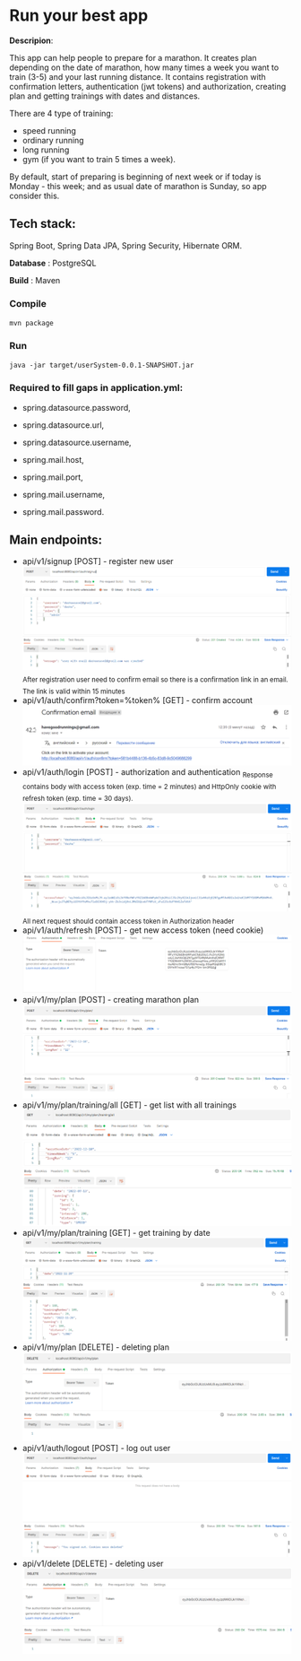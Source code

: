 # Run your best app
**Descripion**:

This app can help people to prepare for a marathon. It creates plan depending on the date of marathon, how many times a week you want to train (3-5) and your last running distance.
It contains registration with confirmation letters, authentication (jwt tokens) and authorization, creating plan and getting trainings with dates and distances.

There are 4 type of training:
- speed running
- ordinary running
- long running
- gym (if you want to train 5 times a week).


By default, start of preparing is beginning of next week or if today is Monday - this week; and as usual date of marathon is Sunday, so app consider this.


## Tech stack:

Spring Boot, Spring Data JPA, Spring Security, Hibernate ORM.

**Database** : PostgreSQL

**Build** : Maven

<h3> Compile </h3>

```
mvn package
```

<h3> Run </h3>

```
java -jar target/userSystem-0.0.1-SNAPSHOT.jar
```
<h3>Required to fill gaps in application.yml: </h3>

- spring.datasource.password,

- spring.datasource.url,

- spring.datasource.username,

- spring.mail.host,

- spring.mail.port,

- spring.mail.username,

- spring.mail.password.


## Main endpoints:

- api/v1/signup [POST] - register new user
  ![signup.png](images/signup.png)
  <sub> After registration user need to confirm email so there is a confirmation link in an email. The link is valid within 15 minutes </sub>
- api/v1/auth/confirm?token=%token% [GET] - confirm account
  ![confiration.png](images/confiration.png)
- api/v1/auth/login [POST] - authorization and authentication
  <sub> Response contains body with access token (exp. time = 2 minutes) and HttpOnly cookie with refresh token (exp. time = 30 days).   </sub>
  ![login.png](images/login.png)
  <sub> All next request should contain access token in Authorization header </sub>
- api/v1/auth/refresh [POST] - get new access token (need cookie)
  ![auth_header.png](images/auth_header.png)
- api/v1/my/plan [POST] - creating marathon plan
  ![creating_plan.png](images/creating_plan.png)
- api/v1/my/plan/training/all [GET] - get list with all trainings
  ![all_training.png](images/all_training.png)
- api/v1/my/plan/training [GET] - get training by date
  ![training_by_date.png](images/training_by_date.png)
- api/v1/my/plan [DELETE] - deleting plan
  ![deleting_plan.png](images/deleting_plan.png)
- api/v1/auth/logout [POST] - log out user
  ![logout.png](images/logout.png)
- api/v1/delete [DELETE] - deleting user
  ![deleting_user.png](images/deleting_user.png)
